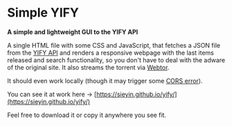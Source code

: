 # Simple YIFY
**A simple and lightweight GUI to the YIFY API**

A single HTML file with some CSS and JavaScript, that fetches a JSON file from the [YIFY API](https://yts.mx/api) and renders a responsive webpage with the last items released and search functionality, so you don't have to deal with the adware of the original site. It also streams the torrent via [Webtor](https://github.com/webtor-io/embed-sdk-js).

It should even work locally (though it may trigger some [CORS error](https://duckduckgo.com/?q=cors+error)).

You can see it at work here → [https://sieyin.github.io/yify/](https://sieyin.github.io/yify/)

Feel free to download it or copy it anywhere you see fit.